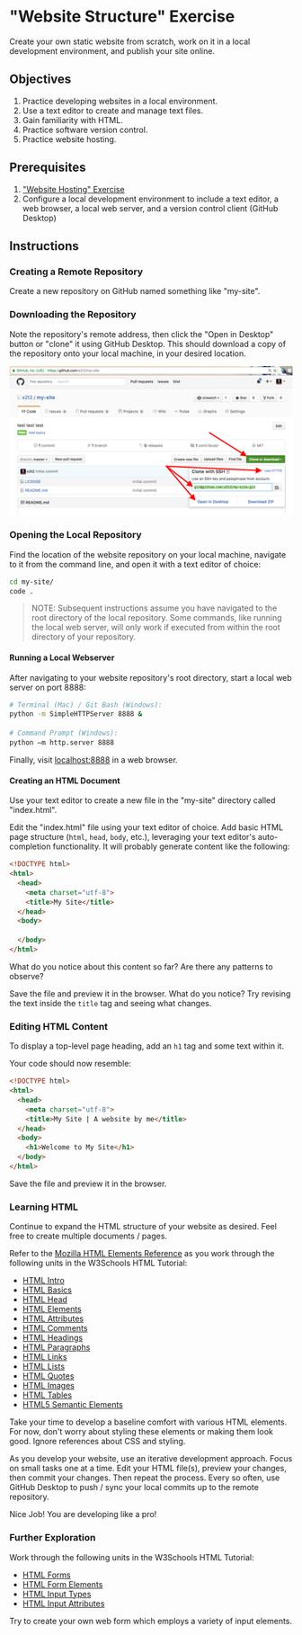# "Website Structure" Exercise

Create your own static website from scratch, work on it in a local development environment, and publish your site online.

## Objectives

  1. Practice developing websites in a local environment.
  2. Use a text editor to create and manage text files.
  3. Gain familiarity with HTML.
  4. Practice software version control.
  5. Practice website hosting.

## Prerequisites

  1. ["Website Hosting" Exercise](/exercises/open-source/exercise.md)
  2. Configure a local development environment to include a text editor, a web browser, a local web server, and a version control client (GitHub Desktop)

## Instructions

### Creating a Remote Repository

Create a new repository on GitHub named something like "my-site".

### Downloading the Repository

Note the repository's remote address, then click the "Open in Desktop" button or "clone" it using GitHub Desktop. This should download a copy of the repository onto your local machine, in your desired location.

![a screenshot of the button on github that reveals a repository's remote address](remote-repo-address.png)

### Opening the Local Repository

Find the location of the website repository on your local machine, navigate to it from the command line, and open it with a text editor of choice:

```` sh
cd my-site/
code .
````

> NOTE: Subsequent instructions assume you have navigated to the root directory of the local repository. Some commands, like running the local web server, will only work if executed from within the root directory of your repository.

#### Running a Local Webserver

After navigating to your website repository's root directory, start a local web server on port 8888:

```` sh
# Terminal (Mac) / Git Bash (Windows):
python -m SimpleHTTPServer 8888 &

# Command Prompt (Windows):
python –m http.server 8888
````

Finally, visit [localhost:8888](localhost:8888) in a web browser.

#### Creating an HTML Document

Use your text editor to create a new file in the "my-site" directory called "index.html".

Edit the "index.html" file using your text editor of choice. Add basic HTML page structure (`html`, `head`, `body`, etc.), leveraging your text editor's auto-completion functionality. It will probably generate content like the following:

```` html
<!DOCTYPE html>
<html>
  <head>
    <meta charset="utf-8">
    <title>My Site</title>
  </head>
  <body>

  </body>
</html>
````

What do you notice about this content so far? Are there any patterns to observe?

Save the file and preview it in the browser. What do you notice? Try revising the text inside the `title` tag and seeing what changes.

### Editing HTML Content

To display a top-level page heading, add an `h1` tag and some text within it.

Your code should now resemble:

```` html
<!DOCTYPE html>
<html>
  <head>
    <meta charset="utf-8">
    <title>My Site | A website by me</title>
  </head>
  <body>
    <h1>Welcome to My Site</h1>
  </body>
</html>
````

Save the file and preview it in the browser.

### Learning HTML

Continue to expand the HTML structure of your website as desired. Feel free to create multiple documents / pages.

Refer to the [Mozilla HTML Elements Reference](https://developer.mozilla.org/en-US/docs/Web/HTML/Element) as you work through the following units in the W3Schools HTML Tutorial:

  + [HTML Intro](https://www.w3schools.com/html/html_intro.asp)
  + [HTML Basics](https://www.w3schools.com/html/html_basic.asp)
  + [HTML Head](https://www.w3schools.com/html/html_head.asp)
  + [HTML Elements](https://www.w3schools.com/html/html_elements.asp)
  + [HTML Attributes](https://www.w3schools.com/html/html_attributes.asp)
  + [HTML Comments](https://www.w3schools.com/html/html_comments.asp)
  + [HTML Headings](https://www.w3schools.com/html/html_headings.asp)
  + [HTML Paragraphs](https://www.w3schools.com/html/html_paragraphs.asp)
  + [HTML Links](https://www.w3schools.com/html/html_links.asp)
  + [HTML Lists](https://www.w3schools.com/html/html_lists.asp)
  + [HTML Quotes](https://www.w3schools.com/html/html_quotation_elements.asp)
  + [HTML Images](https://www.w3schools.com/html/html_images.asp)
  + [HTML Tables](https://www.w3schools.com/html/html_tables.asp)
  + [HTML5 Semantic Elements](https://www.w3schools.com/html/html5_semantic_elements.asp)

Take your time to develop a baseline comfort with various HTML elements. For now, don't worry about styling these elements or making them look good. Ignore references about CSS and styling.

As you develop your website, use an iterative development approach. Focus on small tasks one at a time. Edit your HTML file(s), preview your changes, then commit your changes. Then repeat the process. Every so often, use GitHub Desktop to push / sync your local commits up to the remote repository.

Nice Job! You are developing like a pro!

### Further Exploration

Work through the following units in the W3Schools HTML Tutorial:

  + [HTML Forms](https://www.w3schools.com/html/html_forms.asp)
  + [HTML Form Elements](https://www.w3schools.com/html/html_form_elements.asp)
  + [HTML Input Types](https://www.w3schools.com/html/html_form_input_types.asp)
  + [HTML Input Attributes](https://www.w3schools.com/html/html_form_attributes.asp)

Try to create your own web form which employs a variety of input elements.
